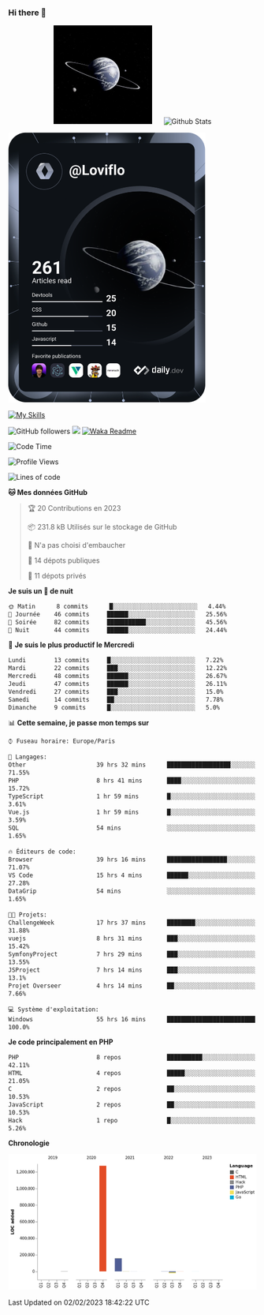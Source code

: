 ### Hi there 👋

<p align="center">
  <img src="https://github.com/Loviflo/Loviflo/blob/main/img/portrait.jpg" alt="Loviflo" height="200" style="margin-right: 20px"/>
  <img src="https://github-readme-stats.vercel.app/api?username=Loviflo&show_icons=true&theme=graywhite" alt="Github Stats" />
</p>

<a href="https://app.daily.dev/loviflo"><img src="https://github.com/loviflo/loviflo/blob/main/devcard.svg" width="400" alt="Loviflo's Dev Card"/></a>


[![My Skills](https://skillicons.dev/icons?i=php,laravel,symfony,mysql,js,ts,html,css,sass,angular,docker,webpack,vscode,figma,git,github,gitlab)](https://skillicons.dev)


![GitHub followers](https://img.shields.io/github/followers/Loviflo?label=Follow&style=social)
![](https://visitor-badge.glitch.me/badge?page_id=Loviflo.Loviflo)
[![Waka Readme](https://github.com/Loviflo/Loviflo/actions/workflows/update-stats.yml/badge.svg)](https://github.com/Loviflo/Loviflo/actions/workflows/update-stats.yml)

<!--START_SECTION:waka-->
![Code Time](http://img.shields.io/badge/Code%20Time-937%20hrs%2029%20mins-blue)

![Profile Views](http://img.shields.io/badge/Vues%20du%20profil-0-blue)

![Lines of code](https://img.shields.io/badge/Depuis%20Hello%20World%2C%20j%27ai%20%C3%A9crit-1%20Million%20Lignes%20de%20code-blue)

**🐱 Mes données GitHub** 

> 🏆 20 Contributions en 2023
 > 
> 📦 231.8 kB Utilisés sur le stockage de GitHub 
 > 
> 🚫 N'a pas choisi d'embaucher
 > 
> 📜 14 dépots publiques 
 > 
> 🔑 11 dépots privés  
 > 
**Je suis un 🦉 de nuit** 

```text
🌞 Matin      8 commits      █░░░░░░░░░░░░░░░░░░░░░░░░   4.44% 
🌆 Journée    46 commits     ██████░░░░░░░░░░░░░░░░░░░   25.56% 
🌃 Soirée     82 commits     ███████████░░░░░░░░░░░░░░   45.56% 
🌙 Nuit       44 commits     ██████░░░░░░░░░░░░░░░░░░░   24.44%

```
📅 **Je suis le plus productif le Mercredi** 

```text
Lundi        13 commits     █░░░░░░░░░░░░░░░░░░░░░░░░   7.22% 
Mardi        22 commits     ███░░░░░░░░░░░░░░░░░░░░░░   12.22% 
Mercredi     48 commits     ██████░░░░░░░░░░░░░░░░░░░   26.67% 
Jeudi        47 commits     ██████░░░░░░░░░░░░░░░░░░░   26.11% 
Vendredi     27 commits     ███░░░░░░░░░░░░░░░░░░░░░░   15.0% 
Samedi       14 commits     ██░░░░░░░░░░░░░░░░░░░░░░░   7.78% 
Dimanche     9 commits      █░░░░░░░░░░░░░░░░░░░░░░░░   5.0%

```


📊 **Cette semaine, je passe mon temps sur** 

```text
⌚︎ Fuseau horaire: Europe/Paris

💬 Langages: 
Other                    39 hrs 32 mins      ██████████████████░░░░░░░   71.55% 
PHP                      8 hrs 41 mins       ████░░░░░░░░░░░░░░░░░░░░░   15.72% 
TypeScript               1 hr 59 mins        █░░░░░░░░░░░░░░░░░░░░░░░░   3.61% 
Vue.js                   1 hr 59 mins        █░░░░░░░░░░░░░░░░░░░░░░░░   3.59% 
SQL                      54 mins             ░░░░░░░░░░░░░░░░░░░░░░░░░   1.65%

🔥 Éditeurs de code: 
Browser                  39 hrs 16 mins      █████████████████░░░░░░░░   71.07% 
VS Code                  15 hrs 4 mins       ██████░░░░░░░░░░░░░░░░░░░   27.28% 
DataGrip                 54 mins             ░░░░░░░░░░░░░░░░░░░░░░░░░   1.65%

🐱‍💻 Projets: 
ChallengeWeek            17 hrs 37 mins      ████████░░░░░░░░░░░░░░░░░   31.88% 
vuejs                    8 hrs 31 mins       ███░░░░░░░░░░░░░░░░░░░░░░   15.42% 
SymfonyProject           7 hrs 29 mins       ███░░░░░░░░░░░░░░░░░░░░░░   13.55% 
JSProject                7 hrs 14 mins       ███░░░░░░░░░░░░░░░░░░░░░░   13.1% 
Projet Overseer          4 hrs 14 mins       ██░░░░░░░░░░░░░░░░░░░░░░░   7.66%

💻 Système d'exploitation: 
Windows                  55 hrs 16 mins      █████████████████████████   100.0%

```

**Je code principalement en PHP** 

```text
PHP                      8 repos             ██████████░░░░░░░░░░░░░░░   42.11% 
HTML                     4 repos             █████░░░░░░░░░░░░░░░░░░░░   21.05% 
C                        2 repos             ██░░░░░░░░░░░░░░░░░░░░░░░   10.53% 
JavaScript               2 repos             ██░░░░░░░░░░░░░░░░░░░░░░░   10.53% 
Hack                     1 repo              █░░░░░░░░░░░░░░░░░░░░░░░░   5.26%

```


**Chronologie**

![Chart not found](https://raw.githubusercontent.com/Loviflo/Loviflo/main/charts/bar_graph.png) 


 Last Updated on 02/02/2023 18:42:22 UTC
<!--END_SECTION:waka-->
